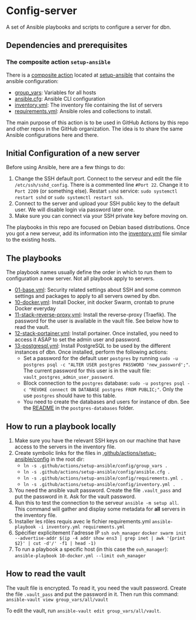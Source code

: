 # Config-server

A set of Ansible playbooks and scripts to configure a server for dbn.

## Dependencies and prerequisites

### The composite action `setup-ansible`

There is a [composite action](https://docs.github.com/fr/actions/creating-actions/creating-a-composite-action) located
at [setup-ansible](.github/actions/setup-ansible) that contains the ansible configuration:

- [group_vars](.github/actions/setup-ansible/config/group_vars): Variables for all hosts
- [ansible.cfg](.github/actions/setup-ansible/config/ansible.cfg): Ansible CLI configuration
- [inventory.yml](.github/actions/setup-ansible/config/inventory.yml): The inventory file containing the list of servers
- [requirements.yml](.github/actions/setup-ansible/config/requirements.yml): Ansible roles and collections to install.

The main purpose of this action is to be used in GitHub Actions by this repo and other repos in the GitHub organization.
The idea is to share the same Ansible configurations here and there.

## Initial Configuration of a new server

Before using Ansible, here are a few things to do:

1. Change the SSH default port. Connect to the serveur and edit the file `/etc/ssh/sshd_config`. There is a commented
   line `#Port 22`. Change it to `Port 2209` (or something else). Restart `sshd` service: `sudo systemctl restart sshd` or `sudo systemctl restart ssh`.
2. Connect to the server and upload your SSH public key to the default user. We will disable login via password later
   one.
3. Make sure you can connect via your SSH private key before moving on.

The playbooks in this repo are focused on Debian based distributions. Once you got a new serveur, add its information
into the [inventory.yml](./inventory.yml) file similar to the existing hosts.

## The playbooks

The playbook names usually define the order in which to run them to configuration a new server. Not all playbook apply
to servers.

- [01-base.yml](01-base.yml): Security related settings about SSH and some common settings and packages to apply to all
  servers owned by dbn.
- [10-docker.yml](10-docker.yml): Install Docker, init docker Swarm, crontab to prune Docker everyday
- [11-stack-reverse-proxy.yml](11-stack-reverse-proxy.yml): Install the reverse-proxy (Traefik). The password for the
  user is available in the vault file. See below how to read the vault.
- [12-stack-portainer.yml](12-stack-portainer.yml): Install portainer. Once installed, you need to access it ASAP to
  set the admin user and password.
- [13-postgresql.yml](13-postgresql.yml): Install PostgreSQL to be used by the different instances of dbn. Once
  installed, perform the following actions:
    - Set a password for the default user `postgres` by
      running `sudo -u postgres psql -c "ALTER USER postgres PASSWORD 'new_password';"`. The current password for this
      user is in the vault file: `vault_postgres_admin_user_password`.
    - Block connection to
      the `postgres` database: `sudo -u postgres psql -c "REVOKE connect ON DATABASE postgres FROM PUBLIC;"`. Only
      the use `postgres` should have to this table.
    - You need to create the databases and users for instance of dbn. See the [README](./postgres-databases/README.md)
      in the `postgres-databases` folder.

## How to run a playbook locally

1. Make sure you have the relevant SSH keys on our machine that have access to the servers in the inventory file.
2. Create symbolic links for the files in [.github/actions/setup-ansible/config](.github/actions/setup-ansible/config)
   in the root dir:
    - `ln -s .github/actions/setup-ansible/config/group_vars .`
    - `ln -s .github/actions/setup-ansible/config/ansible.cfg .`
    - `ln -s .github/actions/setup-ansible/config/requirements.yml .`
    - `ln -s .github/actions/setup-ansible/config/inventory.yml .`
3. You need the ansible vault password. Create the file `.vault_pass` and put the password in it. Ask for the vault
   password.
4. Run this to test the connection to the serveur `ansible -m setup all`. This command will gather and display some
   metadata for **all** servers in the inventory file.
5. Installer les rôles requis avec le fichier requirements.yml `ansible-playbook -i inventory.yml requirements.yml`
6. Spécifier explicitement l'adresse IP `ssh ovh_manager` `docker swarm init --advertise-addr $(ip -4 addr show ens3 | grep inet | awk '{print $2}' | cut -d'/' -f1 | head -1)`
6. To run a playbook a specific host (in this case the `ovh_manager`): `ansible-playbook 10-docker.yml --limit ovh_manager`

## How to read the vault

The vault file is encrypted. To read it, you need the vault password. Create the file `.vault_pass` and put the password
in it. Then run this command: `ansible-vault view group_vars/all/vault`

To edit the vault, run `ansible-vault edit group_vars/all/vault`.
